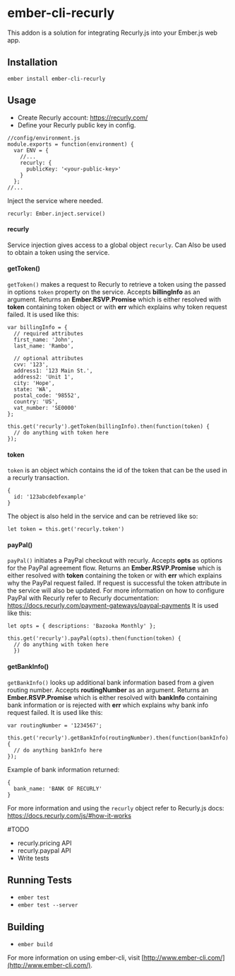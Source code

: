 # ember-cli-recurly

This addon is a solution for integrating Recurly.js into your Ember.js web app.

## Installation

```
ember install ember-cli-recurly
```

## Usage
* Create Recurly account: https://recurly.com/
* Define your Recurly public key in config.
```
//config/environment.js
module.exports = function(environment) {
  var ENV = {
    //...
    recurly: {
      publicKey: '<your-public-key>'
    }
  };
//...
```
Inject the service where needed.
```
recurly: Ember.inject.service()
```
#### recurly
Service injection gives access to a global object `recurly`. Can Also be used to obtain a token using the service.

#### getToken()
`getToken()` makes a request to Recurly to retrieve a token using the passed in options `token` property on the service. Accepts __billingInfo__ as an argument. Returns an __Ember.RSVP.Promise__ which is either resolved with __token__ containing token object or with __err__ which explains why token request failed.
It is used like this:
```
var billingInfo = {
  // required attributes
  first_name: 'John',
  last_name: 'Rambo',

  // optional attributes
  cvv: '123',
  address1: '123 Main St.',
  address2: 'Unit 1',
  city: 'Hope',
  state: 'WA',
  postal_code: '98552',
  country: 'US',
  vat_number: 'SE0000'
};

this.get('recurly').getToken(billingInfo).then(function(token) {
  // do anything with token here
});
```

#### token
`token` is an object which contains the id of the token that can be the used in a recurly transaction.
```
{
  id: '123abcdebfexample'
}
```
The object is also held in the service and can be retrieved like so:
```
let token = this.get('recurly.token')
```

#### payPal()
`payPal()` initiates a PayPal checkout with recurly. Accepts __opts__ as options for the PayPal agreement flow. Returns an __Ember.RSVP.Promise__ which is either resolved with __token__ containing the token or with __err__ which explains why the PayPal request failed. If request is successful the token attribute in the service will also be updated. For more information on how to configure PayPal with Recurly refer to Recurly documentation: https://docs.recurly.com/payment-gateways/paypal-payments
It is used like this:
```
let opts = { descriptions: 'Bazooka Monthly' };

this.get('recurly').payPal(opts).then(function(token) {
  // do anything with token here
  })
```

#### getBankInfo()
`getBankInfo()` looks up additional bank information based from a given routing number. Accepts __routingNumber__ as an argument. Returns an __Ember.RSVP.Promise__ which is either resolved with __bankInfo__ containing bank information or is rejected with __err__ which explains why bank info request failed.
It is used like this:
```
var routingNumber = '1234567';

this.get('recurly').getBankInfo(routingNumber).then(function(bankInfo) {
  // do anything bankInfo here
});
```
Example of bank information returned:
```
{
  bank_name: 'BANK OF RECURLY'
}
```

For more information and using the `recurly` object refer to Recurly.js docs: https://docs.recurly.com/js/#how-it-works

#TODO
* recurly.pricing API
* recurly.paypal API
* Write tests

## Running Tests

* `ember test`
* `ember test --server`

## Building

* `ember build`

For more information on using ember-cli, visit [http://www.ember-cli.com/](http://www.ember-cli.com/).
